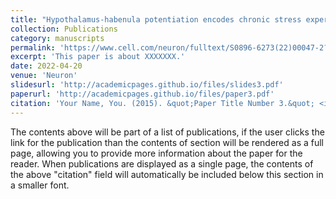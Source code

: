 ```yaml
---
title: "Hypothalamus-habenula potentiation encodes chronic stress experience and drives depression onset"
collection: Publications
category: manuscripts
permalink: 'https://www.cell.com/neuron/fulltext/S0896-6273(22)00047-2?_returnURL=https%3A%2F%2Flinkinghub.elsevier.com%2Fretrieve%2Fpii%2FS0896627322000472%3Fshowall%3Dtrue'
excerpt: 'This paper is about XXXXXXX.'
date: 2022-04-20
venue: 'Neuron'
slidesurl: 'http://academicpages.github.io/files/slides3.pdf'
paperurl: 'http://academicpages.github.io/files/paper3.pdf'
citation: 'Your Name, You. (2015). &quot;Paper Title Number 3.&quot; <i>Journal 1</i>. 1(3).'
---
```


The contents above will be part of a list of publications, if the user clicks the link for the publication than the contents of section will be rendered as a full page, allowing you to provide more information about the paper for the reader. When publications are displayed as a single page, the contents of the above "citation" field will automatically be included below this section in a smaller font.
